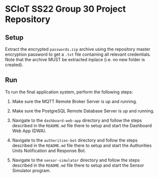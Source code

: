 # SCIoT SS22 Group 30 Project Repository

## Setup

Extract the encrypted `passwords.zip` archive using the repository master encryption password to get a `.txt` file containing
all relevant credentials. Note that the archive MUST be extracted inplace (i.e. no new folder is created).

## Run

To run the final application system, perform the following steps:

1. Make sure the MQTT Remote Broker Server is up and running.

2. Make sure the PostgreSQL Remote Database Server is up and running.

3. Navigate to the `dashboard-web-app` directory and follow the steps described
in the `README.md` file there to setup and start the Dashboard Web App (DWA).

4. Navigate to the `authorities-bot` directory and follow the steps described
in the `README.md` file there to setup and start the Authorities Units Notification
and Response Bot.

5. Navigate to the `sensor-simulator` directory and follow the steps described
in the `README.md` file there to setup and start the Sensor Simulator program.
